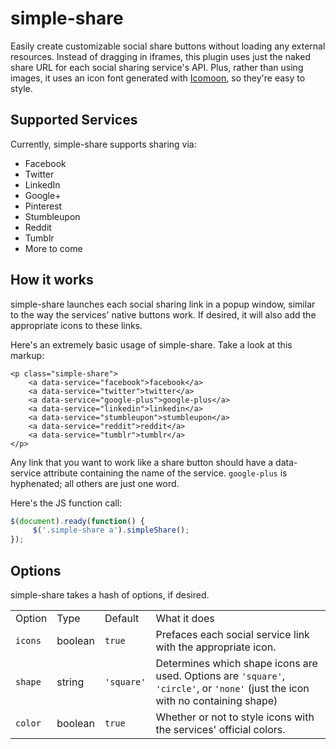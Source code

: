 simple-share
============

Easily create customizable social share buttons without loading any external resources. Instead of dragging in iframes, this plugin uses just the naked share URL for each social sharing service's API. Plus, rather than using images, it uses an icon font generated with [Icomoon](http://keyamoon.com/icomoon), so they're easy to style.

Supported Services
------------------

Currently, simple-share supports sharing via:
* Facebook
* Twitter
* LinkedIn
* Google+
* Pinterest
* Stumbleupon
* Reddit
* Tumblr
* More to come

How it works
------------

simple-share launches each social sharing link in a popup window, similar to the way the services' native buttons work. If desired, it will also add the appropriate icons to these links.

Here's an extremely basic usage of simple-share. Take a look at this markup:

    <p class="simple-share">
        <a data-service="facebook">facebook</a>
        <a data-service="twitter">twitter</a>
        <a data-service="google-plus">google-plus</a>
        <a data-service="linkedin">linkedin</a>
        <a data-service="stumbleupon">stumbleupon</a>
        <a data-service="reddit">reddit</a>
        <a data-service="tumblr">tumblr</a>
    </p>
    
Any link that you want to work like a share button should have a data-service attribute containing the name of the service. `google-plus` is hyphenated; all others are just one word.

Here's the JS function call:

```javascript
$(document).ready(function() {
	 $('.simple-share a').simpleShare();
});
```

Options
-------

simple-share takes a hash of options, if desired.

<table>
	<tr>
		<td>Option</td>
		<td>Type</td>
		<td>Default</td>
		<td>What it does</td>
	</tr>
	<tr>
		<td><code>icons</code></td>
		<td>boolean</td>
		<td><code>true</code></td>
		<td>Prefaces each social service link with the appropriate icon.</td>
	</tr>
	<tr>
		<td><code>shape</code></td>
		<td>string</td>
		<td><code>'square'</code></td>
		<td>Determines which shape icons are used. Options are <code>'square'</code>, <code>'circle'</code>, or <code>'none'</code> (just the icon with no containing shape)</td>
	</tr>
	<tr>
		<td><code>color</code></td>
		<td>boolean</td>
		<td><code>true</code></td>
		<td>Whether or not to style icons with the services' official colors.</td>
	</tr>
</table>